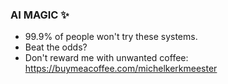 ### AI MAGIC ✨

- 99.9% of people won't try these systems.
- Beat the odds?
- Don't reward me with unwanted coffee: https://buymeacoffee.com/michelkerkmeester
